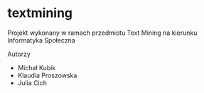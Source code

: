 # textmining

Projekt wykonany w ramach przedmiotu Text Mining na kierunku Informatyka Społeczna

Autorzy
- Michał Kubik
- Klaudia Proszowska
- Julia Cich
